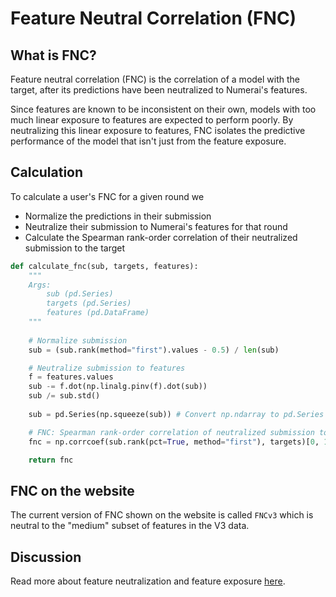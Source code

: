 # Feature Neutral Correlation (FNC)

## What is FNC?

Feature neutral correlation (FNC) is the correlation of a model with the target, after its predictions have been neutralized to Numerai's features.

Since features are known to be inconsistent on their own, models with too much linear exposure to features are expected to perform poorly. By neutralizing this linear exposure to features, FNC isolates the predictive performance of the model that isn't just from the feature exposure.

## Calculation

To calculate a user's FNC for a given round we

* Normalize the predictions in their submission
* Neutralize their submission to Numerai's features for that round
* Calculate the Spearman rank-order correlation of their neutralized submission to the target

```python
def calculate_fnc(sub, targets, features):
    """    
    Args:
        sub (pd.Series)
        targets (pd.Series)
        features (pd.DataFrame)
    """
    
    # Normalize submission
    sub = (sub.rank(method="first").values - 0.5) / len(sub)

    # Neutralize submission to features
    f = features.values
    sub -= f.dot(np.linalg.pinv(f).dot(sub))
    sub /= sub.std()
    
    sub = pd.Series(np.squeeze(sub)) # Convert np.ndarray to pd.Series

    # FNC: Spearman rank-order correlation of neutralized submission to target
    fnc = np.corrcoef(sub.rank(pct=True, method="first"), targets)[0, 1]

    return fnc
```

## FNC on the website

The current version of FNC shown on the website is called `FNCv3` which is neutral to the "medium" subset of features in the V3 data.

## Discussion

Read more about feature neutralization and feature exposure [here](https://forum.numer.ai/t/model-diagnostics-feature-exposure/899).
